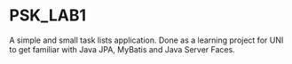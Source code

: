 # PSK_LAB1

A simple and small task lists application. 
Done as a learning project for UNI to get familiar with Java JPA, MyBatis and Java Server Faces.
